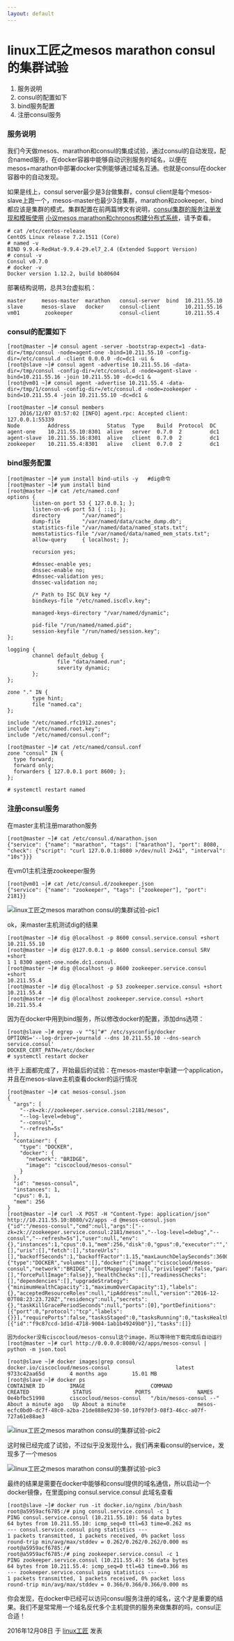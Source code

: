 ```yaml
---
layout: default
---
```


# linux工匠之mesos marathon consul的集群试验

1. 服务说明
2. consul的配置如下
3. bind服务配置
4. 注册consul服务

### 服务说明

我们今天做mesos、marathon和consul的集成试验，通过consul的自动发现，配合named服务，在docker容器中能够自动识别服务的域名，以便在mesos+marathon中部署docker实例能够通过域名互通。也就是consul在docker容器中的自动发现。

如果是线上，consul server最少是3台做集群，consul client是每个mesos-slave上跑一个，mesos-master也最少3台集群，marathon和zookeeper、bind都应该是集群的模式。集群配置在前两篇博文有说明，[consul集群的服务注册发现和模板使用](http://bbotte.com/server-config/consul-cluster-service-with-registry-and-discovery-and-template-usage/)  [小议mesos marathon和chronos构建分布式系统](http://bbotte.com/server-config/use-mesos-and-marathon-and-chronos-to-construction-distributed-systems/)，请予查看。

```
# cat /etc/centos-release
CentOS Linux release 7.2.1511 (Core)
# named -v
BIND 9.9.4-RedHat-9.9.4-29.el7_2.4 (Extended Support Version)
# consul -v
Consul v0.7.0
# docker -v
Docker version 1.12.2, build bb80604
```

部署结构说明，总共3台虚拟机：

```
master     mesos-master  marathon   consul-server  bind  10.211.55.10
slave      mesos-slave   docker     consul-client        10.211.55.16
vm01        zookeeper               consul-client        10.211.55.4
```

### consul的配置如下

```
[root@master ~]# consul agent -server -bootstrap-expect=1 -data-dir=/tmp/consul -node=agent-one -bind=10.211.55.10 -config-dir=/etc/consul.d -client 0.0.0.0 -dc=dc1 -ui &
[root@slave ~]# consul agent -advertise 10.211.55.16 -data-dir=/tmp/consul -config-dir=/etc/consul.d -node=agent-slave -bind=10.211.55.16 -join 10.211.55.10 -dc=dc1 &
[root@vm01 ~]# consul agent -advertise 10.211.55.4 -data-dir=/tmp/1/consul -config-dir=/etc/consul.d -node=zookeeper -bind=10.211.55.4 -join 10.211.55.10 -dc=dc1 &
 
[root@master ~]# consul members
    2016/12/07 03:57:02 [INFO] agent.rpc: Accepted client: 127.0.0.1:55339
Node         Address            Status  Type    Build  Protocol  DC
agent-one    10.211.55.10:8301  alive   server  0.7.0  2         dc1
agent-slave  10.211.55.16:8301  alive   client  0.7.0  2         dc1
zookeeper    10.211.55.4:8301   alive   client  0.7.0  2         dc1
```

### bind服务配置

```
[root@master ~]# yum install bind-utils -y   #dig命令
[root@master ~]# yum install bind 
[root@master ~]# cat /etc/named.conf
options {
        listen-on port 53 { 127.0.0.1; };
        listen-on-v6 port 53 { ::1; };
        directory       "/var/named";
        dump-file       "/var/named/data/cache_dump.db";
        statistics-file "/var/named/data/named_stats.txt";
        memstatistics-file "/var/named/data/named_mem_stats.txt";
        allow-query     { localhost; };
 
        recursion yes;
 
        #dnssec-enable yes;
        dnssec-enable no;
        #dnssec-validation yes;
        dnssec-validation no;
 
        /* Path to ISC DLV key */
        bindkeys-file "/etc/named.iscdlv.key";
 
        managed-keys-directory "/var/named/dynamic";
 
        pid-file "/run/named/named.pid";
        session-keyfile "/run/named/session.key";
};
 
logging {
        channel default_debug {
                file "data/named.run";
                severity dynamic;
        };
};
 
zone "." IN {
        type hint;
        file "named.ca";
};
 
include "/etc/named.rfc1912.zones";
include "/etc/named.root.key";
include "/etc/named/consul.conf";
 
[root@master ~]# cat /etc/named/consul.conf
zone "consul" IN {
  type forward;
  forward only;
  forwarders { 127.0.0.1 port 8600; };
};
 
# systemctl restart named
```

### 注册consul服务

在master主机注册marathon服务

```
[root@master ~]# cat /etc/consul.d/marathon.json
{"service": {"name": "marathon", "tags": ["marathon"], "port": 8080, "check": {"script": "curl 127.0.0.1:8080 >/dev/null 2>&1", "interval": "10s"}}}
```

在vm01主机注册zookeeper服务

```
[root@vm01 ~]# cat /etc/consul.d/zookeeper.json
{"service": {"name": "zookeeper", "tags": ["zookeeper"], "port": 2181}}
```

![linux工匠之mesos marathon consul的集群试验-pic1](../images/2016/12/QQ20161207-0@2x.png)

ok，来master主机测试dig的结果

```
[root@master ~]# dig @localhost -p 8600 consul.service.consul +short
10.211.55.10
[root@master ~]# dig @127.0.0.1 -p 8600 consul.service.consul SRV +short
1 1 8300 agent-one.node.dc1.consul.
[root@master ~]# dig @localhost -p 8600 zookeeper.service.consul +short
10.211.55.4
[root@master ~]# dig @localhost -p 53 zookeeper.service.consul +short
10.211.55.4
[root@master ~]# dig @localhost zookeeper.service.consul +short
10.211.55.4
```

因为在docker中用到bind服务，所以修改docker的配置，添加dns选项：

```
[root@slave ~]# egrep -v "^$|^#" /etc/sysconfig/docker
OPTIONS='--log-driver=journald --dns 10.211.55.10 --dns-search service.consul'
DOCKER_CERT_PATH=/etc/docker
# systemctl restart docker
```

终于上面都完成了，开始最后的试验：在mesos-master中新建一个application，并且在mesos-slave主机查看docker的运行情况

```
[root@master ~]# cat mesos-consul.json
{
  "args": [
    "--zk=zk://zookeeper.service.consul:2181/mesos",
    "--log-level=debug",
    "--consul",
    "--refresh=5s"
  ],
  "container": {
    "type": "DOCKER",
    "docker": {
      "network": "BRIDGE",
      "image": "ciscocloud/mesos-consul"
    }
  },
  "id": "mesos-consul",
  "instances": 1,
  "cpus": 0.1,
  "mem": 256
}
[root@master ~]# curl -X POST -H "Content-Type: application/json" http://10.211.55.10:8080/v2/apps -d @mesos-consul.json
{"id":"/mesos-consul","cmd":null,"args":["--zk=zk://zookeeper.service.consul:2181/mesos","--log-level=debug","--consul","--refresh=5s"],"user":null,"env":{},"instances":1,"cpus":0.1,"mem":256,"disk":0,"gpus":0,"executor":"","constraints":[],"uris":[],"fetch":[],"storeUrls":[],"backoffSeconds":1,"backoffFactor":1.15,"maxLaunchDelaySeconds":3600,"container":{"type":"DOCKER","volumes":[],"docker":{"image":"ciscocloud/mesos-consul","network":"BRIDGE","portMappings":null,"privileged":false,"parameters":[],"forcePullImage":false}},"healthChecks":[],"readinessChecks":[],"dependencies":[],"upgradeStrategy":{"minimumHealthCapacity":1,"maximumOverCapacity":1},"labels":{},"acceptedResourceRoles":null,"ipAddress":null,"version":"2016-12-07T08:23:23.720Z","residency":null,"secrets":{},"taskKillGracePeriodSeconds":null,"ports":[0],"portDefinitions":[{"port":0,"protocol":"tcp","labels":{}}],"requirePorts":false,"tasksStaged":0,"tasksRunning":0,"tasksHealthy":0,"tasksUnhealthy":0,"deployments":[{"id":"f9c87ccd-1d1d-4718-9004-1ab1b49249b0"}],"tasks":[]}
 
因为docker没有ciscocloud/mesos-consul这个image，所以等待他下载完成后自动运行
[root@master ~]# curl http://0.0.0.0:8080/v2/apps/mesos-consul | python -m json.tool
```

```
[root@slave ~]# docker images|grep consul
docker.io/ciscocloud/mesos-consul                     latest              9733c42aa65d        4 months ago        15.01 MB
[root@slave ~]# docker ps
CONTAINER ID        IMAGE                     COMMAND                  CREATED              STATUS              PORTS               NAMES
0e4bfbc51998        ciscocloud/mesos-consul   "/bin/mesos-consul --"   About a minute ago   Up About a minute                       mesos-ecfc0bd0-dc7f-48c0-a2ba-21de888e9230-S0.10f970f3-08f3-46cc-a07f-727a61e88ae3
```

![linux工匠之mesos marathon consul的集群试验-pic2](../images/2016/12/QQ20161207-1@2x.png)

这时候已经完成了试验，不过似乎没发现什么，我们再来看consul的service，发现多了一个mesos

![linux工匠之mesos marathon consul的集群试验-pic3](../images/2016/12/QQ20161208-0@2x.png)

最终的结果是需要在docker中能够和consul提供的域名通信，所以启动一个docker镜像，在里面ping consul.service.consul 此域名查看

```
[root@slave ~]# docker run -it docker.io/nginx /bin/bash
root@a5959acf6785:/# ping consul.service.consul -c 1
PING consul.service.consul (10.211.55.10): 56 data bytes
64 bytes from 10.211.55.10: icmp_seq=0 ttl=63 time=0.262 ms
--- consul.service.consul ping statistics ---
1 packets transmitted, 1 packets received, 0% packet loss
round-trip min/avg/max/stddev = 0.262/0.262/0.262/0.000 ms
root@a5959acf6785:/#
root@a5959acf6785:/# ping zookeeper.service.consul -c 1
PING zookeeper.service.consul (10.211.55.4): 56 data bytes
64 bytes from 10.211.55.4: icmp_seq=0 ttl=63 time=0.366 ms
--- zookeeper.service.consul ping statistics ---
1 packets transmitted, 1 packets received, 0% packet loss
round-trip min/avg/max/stddev = 0.366/0.366/0.366/0.000 ms
```

你会发现，在docker中已经可以访问consul服务注册的域名，这个才是重要的结果。我们不是常常用一个域名反代多个主机提供的服务来做集群的吗，consul正合适！

2016年12月08日 于 [linux工匠](http://www.bbotte.com/) 发表













